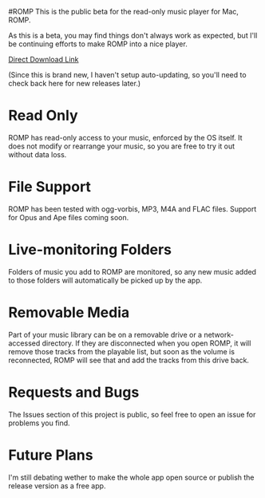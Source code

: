 #ROMP
This is the public beta for the read-only music player for Mac, ROMP.

As this is a beta, you may find things don't always work as expected, but I'll be continuing efforts to make ROMP into a nice player. 

[Direct Download Link](https://github.com/sgoodwin/ROMP/releases/download/v1.1/ROMP.zip)


(Since this is brand new, I haven't setup auto-updating, so you'll need to check back here for new releases later.)

# Read Only
ROMP has read-only access to your music, enforced by the OS itself. It does not modify or rearrange your music, so you are free to try it out without data loss.

# File Support

ROMP has been tested with ogg-vorbis, MP3, M4A and FLAC files. Support for Opus and Ape files coming soon.

# Live-monitoring Folders

Folders of music you add to ROMP are monitored, so any new music added to those folders will automatically be picked up by the app.

# Removable Media

Part of your music library can be on a removable drive or a network-accessed directory. If they are disconnected when you open ROMP, it will remove those tracks from the playable list, but soon as the volume is reconnected, ROMP will see that and add the tracks from this drive back.

# Requests and Bugs
The Issues section of this project is public, so feel free to open an issue for problems you find.

# Future Plans
I'm still debating wether to make the whole app open source or publish the release version as a free app.
